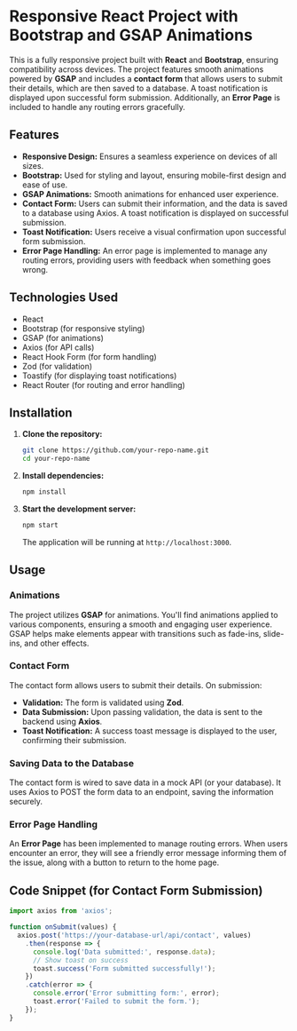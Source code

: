 # Responsive React Project with Bootstrap and GSAP Animations

This is a fully responsive project built with **React** and **Bootstrap**, ensuring compatibility across devices. The project features smooth animations powered by **GSAP** and includes a **contact form** that allows users to submit their details, which are then saved to a database. A toast notification is displayed upon successful form submission. Additionally, an **Error Page** is included to handle any routing errors gracefully.

## Features
- **Responsive Design:** Ensures a seamless experience on devices of all sizes.
- **Bootstrap:** Used for styling and layout, ensuring mobile-first design and ease of use.
- **GSAP Animations:** Smooth animations for enhanced user experience.
- **Contact Form:** Users can submit their information, and the data is saved to a database using Axios. A toast notification is displayed on successful submission.
- **Toast Notification:** Users receive a visual confirmation upon successful form submission.
- **Error Page Handling:** An error page is implemented to manage any routing errors, providing users with feedback when something goes wrong.

## Technologies Used
- React
- Bootstrap (for responsive styling)
- GSAP (for animations)
- Axios (for API calls)
- React Hook Form (for form handling)
- Zod (for validation)
- Toastify (for displaying toast notifications)
- React Router (for routing and error handling)

## Installation
1. **Clone the repository:**
    ```bash
    git clone https://github.com/your-repo-name.git
    cd your-repo-name
    ```

2. **Install dependencies:**
    ```bash
    npm install
    ```

3. **Start the development server:**
    ```bash
    npm start
    ```
   The application will be running at `http://localhost:3000`.

## Usage

### Animations
The project utilizes **GSAP** for animations. You'll find animations applied to various components, ensuring a smooth and engaging user experience. GSAP helps make elements appear with transitions such as fade-ins, slide-ins, and other effects.

### Contact Form
The contact form allows users to submit their details. On submission:
- **Validation:** The form is validated using **Zod**.
- **Data Submission:** Upon passing validation, the data is sent to the backend using **Axios**.
- **Toast Notification:** A success toast message is displayed to the user, confirming their submission.

### Saving Data to the Database
The contact form is wired to save data in a mock API (or your database). It uses Axios to POST the form data to an endpoint, saving the information securely.

### Error Page Handling
An **Error Page** has been implemented to manage routing errors. When users encounter an error, they will see a friendly error message informing them of the issue, along with a button to return to the home page.

## Code Snippet (for Contact Form Submission)
```javascript
import axios from 'axios';

function onSubmit(values) {
  axios.post('https://your-database-url/api/contact', values)
    .then(response => {
      console.log('Data submitted:', response.data);
      // Show toast on success
      toast.success('Form submitted successfully!');
    })
    .catch(error => {
      console.error('Error submitting form:', error);
      toast.error('Failed to submit the form.');
    });
}
